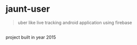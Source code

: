 # jaunt-user
> uber like live tracking android application using firebase
<br>
project built in year 2015
